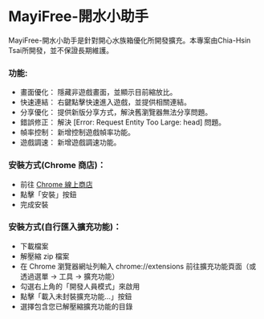 # MayiFree-開水小助手

MayiFree-開水小助手是針對開心水族箱優化所開發擴充。本專案由Chia-Hsin Tsai所開發，並不保證長期維護。

### 功能:
- 畫面優化： 隱藏非遊戲畫面，並顯示目前縮放比。
- 快速連結： 右鍵點擊快速進入遊戲，並提供相關連結。
- 分享優化： 提供新版分享方式，解決舊瀏覽器無法分享問題。
- 錯誤修正： 解決 [Error: Request Entity Too Large: head] 問題。
- 幀率控制： 新增控制遊戲幀率功能。
- 遊戲調速： 新增遊戲調速功能。

### 安裝方式(Chrome 商店)：
- 前往 [Chrome 線上商店](https://chromewebstore.google.com/detail/mayifree-%E9%96%8B%E6%B0%B4%E5%B0%8F%E5%8A%A9%E6%89%8B/fhkbcfhloihmeddllkkmikdipbaofcjp?hl=zh-TW&authuser=0)
- 點擊「安裝」按鈕
- 完成安裝

### 安裝方式(自行匯入擴充功能)：
- 下載檔案
- 解壓縮 zip 檔案
- 在 Chrome 瀏覽器網址列輸入 chrome://extensions 前往擴充功能頁面（或透過選單 -> 工具 -> 擴充功能）
- 勾選右上角的「開發人員模式」來啟用
- 點擊「載入未封裝擴充功能...」按鈕
- 選擇包含您已解壓縮擴充功能的目錄


